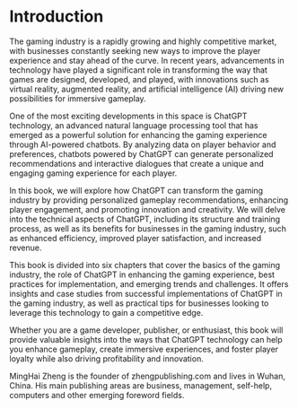 # Introduction

The gaming industry is a rapidly growing and highly competitive market, with businesses constantly seeking new ways to improve the player experience and stay ahead of the curve. In recent years, advancements in technology have played a significant role in transforming the way that games are designed, developed, and played, with innovations such as virtual reality, augmented reality, and artificial intelligence (AI) driving new possibilities for immersive gameplay.

One of the most exciting developments in this space is ChatGPT technology, an advanced natural language processing tool that has emerged as a powerful solution for enhancing the gaming experience through AI-powered chatbots. By analyzing data on player behavior and preferences, chatbots powered by ChatGPT can generate personalized recommendations and interactive dialogues that create a unique and engaging gaming experience for each player.

In this book, we will explore how ChatGPT can transform the gaming industry by providing personalized gameplay recommendations, enhancing player engagement, and promoting innovation and creativity. We will delve into the technical aspects of ChatGPT, including its structure and training process, as well as its benefits for businesses in the gaming industry, such as enhanced efficiency, improved player satisfaction, and increased revenue.

This book is divided into six chapters that cover the basics of the gaming industry, the role of ChatGPT in enhancing the gaming experience, best practices for implementation, and emerging trends and challenges. It offers insights and case studies from successful implementations of ChatGPT in the gaming industry, as well as practical tips for businesses looking to leverage this technology to gain a competitive edge.

Whether you are a game developer, publisher, or enthusiast, this book will provide valuable insights into the ways that ChatGPT technology can help you enhance gameplay, create immersive experiences, and foster player loyalty while also driving profitability and innovation.

MingHai Zheng is the founder of zhengpublishing.com and lives in Wuhan, China. His main publishing areas are business, management, self-help, computers and other emerging foreword fields.
